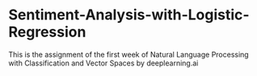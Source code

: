 # Sentiment-Analysis-with-Logistic-Regression

This is the assignment of the first week of Natural Language Processing with Classification and Vector Spaces by deeplearning.ai

